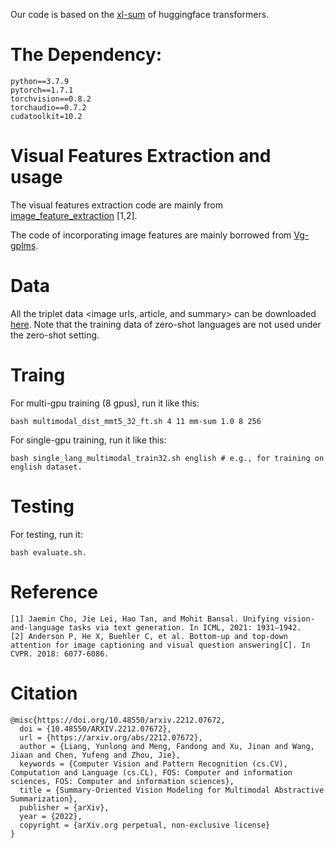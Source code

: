 Our code is based on the [xl-sum](https://github.com/csebuetnlp/xl-sum) of huggingface transformers.

# The Dependency:
```
python==3.7.9
pytorch==1.7.1 
torchvision==0.8.2 
torchaudio==0.7.2 
cudatoolkit=10.2
```

# Visual Features Extraction and usage
The visual features extraction code are mainly from [image_feature_extraction](https://github.com/j-min/VL-T5/tree/main/feature_extraction) [1,2]. 

The code of incorporating image features are mainly borrowed from [Vg-gplms](https://github.com/hltchkust/vg-gplms).

# Data

All the triplet data <image urls, article, and summary> can be downloaded [here](https://drive.google.com/file/d/1GWAYlQcR7QKGQOGjmS_9xwy5K1KZXfgM/view?usp=share_link). Note that the training data of zero-shot languages are not used under the zero-shot setting.

# Traing
For multi-gpu training (8 gpus), run it like this: 
```
bash multimodal_dist_mmt5_32_ft.sh 4 11 mm-sum 1.0 8 256  
```
For single-gpu training, run it like this: 
```
bash single_lang_multimodal_train32.sh english # e.g., for training on english dataset.
```

# Testing
For testing, run it: 
```
bash evaluate.sh.
```

# Reference
```
[1] Jaemin Cho, Jie Lei, Hao Tan, and Mohit Bansal. Unifying vision-and-language tasks via text generation. In ICML, 2021: 1931–1942.
[2] Anderson P, He X, Buehler C, et al. Bottom-up and top-down attention for image captioning and visual question answering[C]. In CVPR. 2018: 6077-6086.
```

# Citation
```
@misc{https://doi.org/10.48550/arxiv.2212.07672,
  doi = {10.48550/ARXIV.2212.07672},
  url = {https://arxiv.org/abs/2212.07672},
  author = {Liang, Yunlong and Meng, Fandong and Xu, Jinan and Wang, Jiaan and Chen, Yufeng and Zhou, Jie},
  keywords = {Computer Vision and Pattern Recognition (cs.CV), Computation and Language (cs.CL), FOS: Computer and information sciences, FOS: Computer and information sciences},
  title = {Summary-Oriented Vision Modeling for Multimodal Abstractive Summarization},
  publisher = {arXiv},
  year = {2022},
  copyright = {arXiv.org perpetual, non-exclusive license}
}
```
